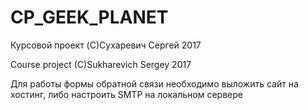 # CP_GEEK_PLANET
Курсовой проект (C)Сухаревич Сергей 2017

Course project (C)Sukharevich Sergey 2017

Для работы формы обратной связи необходимо выложить сайт на хостинг, либо настроить SMTP на локальном сервере
